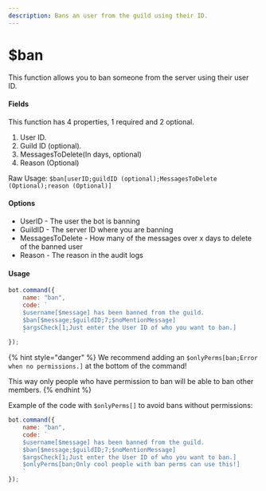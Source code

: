 ```yaml
---
description: Bans an user from the guild using their ID.
---
```


# $ban

This function allows you to ban someone from the server using their user ID.

#### Fields

This function has 4 properties, 1 required and 2 optional.

1. User ID.
2. Guild ID (optional).
3. MessagesToDelete\(In days, optional\)
4. Reason \(Optional\)

Raw Usage: `$ban[userID;guildID (optional);MessagesToDelete (Optional);reason (Optional)]`

#### Options

* UserID - The user the bot is banning
* GuildID - The server ID where you are banning
* MessagesToDelete - How many of the messages over x days to delete of the banned user
* Reason - The reason in the audit logs

#### Usage

```javascript
bot.command({
    name: "ban",
    code: `
    $username[$message] has been banned from the guild.
    $ban[$message;$guildID;7;$noMentionMessage]
    $argsCheck[1;Just enter the User ID of who you want to ban.]
    `
});
```

{% hint style="danger" %}
We recommend adding an `$onlyPerms[ban;Error when no permissions.]` at the bottom of the command!

This way only people who have permission to ban will be able to ban other members.
{% endhint %}

Example of the code with `$onlyPerms[]` to avoid bans without permissions:

```javascript
bot.command({
    name: "ban",
    code: `
    $username[$message] has been banned from the guild.
    $ban[$message;$guildID;7;$noMentionMessage]
    $argsCheck[1;Just enter the User ID of who you want to ban.]
    $onlyPerms[ban;Only cool people with ban perms can use this!]
    `
});
```



